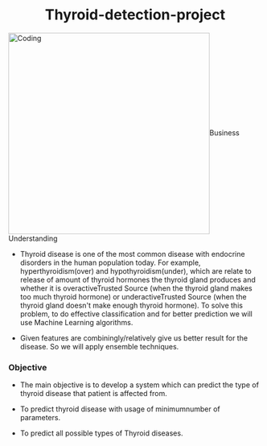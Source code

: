 
<h1 align="center">Thyroid-detection-project</h1>
<img align="center" alt="Coding" width="400" src="https://user-images.githubusercontent.com/108168115/211640028-a1e419f5-bd11-42a9-a614-f90abae4c167.jpeg"

### Business Understanding


* Thyroid disease is one of the most common disease with endocrine disorders in the human population today. For example, hyperthyroidism(over) and hypothyroidism(under), which are relate to release of amount of thyroid hormones the thyroid gland produces and whether it is overactiveTrusted Source (when the thyroid gland makes too much thyroid hormone) or underactiveTrusted Source (when the thyroid gland doesn't make enough thyroid hormone). To solve this problem, to do effective classification and for better prediction we will use Machine Learning algorithms.

* Given features are combiningly/relatively give us better result for the disease. So we will apply ensemble techniques.



### Objective
* The main objective is to develop a system which can predict the type of thyroid disease that patient is affected from. 

* To predict thyroid disease with usage of minimumnumber of parameters.

* To predict all possible types of Thyroid diseases.
